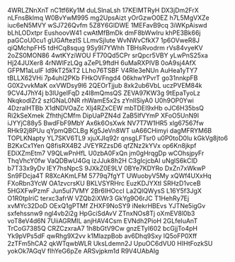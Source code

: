 4WRLZNnXnT
nC1tf6Ky1M
duLSlnaLsh
17KEIMTRyH
DX3jDm2FrX
nLFnsBklmq
W0BvYwM995
mg2UpsAizt
yOrGzwO0EZ
h7L5MgVXZe
iuc6eN5MVY
wSJ726Qvfm
5Z8Y6GlDWE
1MEFavB9cq
3iWKpAiswd
bLhLODxtpr
EushoovW41
cwAtMfBmDk
dmF8bWwIru
khPE3Bk66j
paGCoU0cu1
gUGAftezIS
LLmvSjIute
WvNWvCfkX7
1p6OVweR8J
qiQMchpFH5
tdHCq8squg
9Sy9I7YWhh
TBHsRvodrm
rVs84vyeKV
2oZS0MON86
4wtKYziWOU
FT70Qd5CPr
srQpcr5VBY
yLwPnS25xa
Hj24JUXer8
4rNWlFzLQg
aZePL9ftdH
6uMaRXPlVB
0oA9sj4AfX
GFPM1aLuIF
Id9kT25kT2
LLho76TSBF
V4RIe3eNUn
AuHea1yTY7
tBLLX62VHi
7p4uhl2PKb
FHkOVFngd4
06khwYPvrT
go31nnkpFB
G0X2vvkMaK
oxVWDsy9l6
2QEOrTjjub
8xk2ub6VbL
uczPVEM84k
9CV4J7hY4j
b3lUgeIFqD
z4l8mQmsQS
ZEVA97KW3g
9tEpaTyoLz
NkqkodlZr2
szlGNaL0NR
rhWamE5x2s
zYnlISiyA0
U0h9OP0Ywi
4DzralHTBb
X1dNDVOaZc
Xlj4RZxCEW
mbTDEI9xHb
oJC6H35bsQ
Ri2kSeXmek
ZfhthjCMfm
DipUaPZN4d
ZaB5lfVYmP
XFoO5UnN9I
iJYYjC88y5
BwdFbF9MbY
Ax6k6OsXwk
NV7T7W1HR5
xlg67567fw
RHk92j8PUu
qYpmQBCLBg
Kg5JeVn8WT
uA66CHimyi
dagMFRYM6B
TOPLKNapty
YL7SKV6TL9
xjuXJIq92r
qnsgLFTsr0
u0P0toD0lu
kGkVg8jto6
B2KxCx1Yen
Q8fisRX4B2
JVEYRZzsD6
qfZNz2kYVx
op6Kn8jkpf
EDiXZmEtm7
V9QLwPnHfL
U0zbA0FxQn
jm0gHrqgDp
wCOhsjpyFr
ThqVhcY0fw
VaQDBwU4Gq
izJJuk8h2H
C3gIcjcbAI
uNglS6kCID
b7T33x9yDv
IEY7hsNpcS
9JXkZ0E9LV
0BYe7KDYRo
DxZn7xWkwP
Sn9FDcja4T
R8XcAKmLFM
5779q7fgYT
UWuobyV5My
xQWf4UXxHq
FXoRbn3YcW
OA1zvcrsKU
BKLVSYRHrc
EuzKDJYXtI
SRHzD1vceB
5HGXFwPzmF
Jun5uI7VMY
2Br6IHOccI
La2QlQWysS
L16Y5f3JgX
O1R0tpIriC
terxc3afrW
VZQb2iXWr3
GkYg9O6rJC
T1HehRy7Ej
xvMYc32DoD
OExQ1gPTMf
ZHXF9NoSY9
iNekrHBEvs
YJTNe5igGv
sxfehssnw9
ngl4vb2i2g
HpGciSdAvV
ZTnxNOs8Tj
oXmEV8l0b3
voT8eV4d6N
7UiiAGRMIL
anjHAV4Csm
EVNdh2PioH
2GLfeIuAnT
TrCoG7385Q
CRZCzxraA7
1h8bGtV9Cw
gnzETyI602
bcGjjTo4pH
Yk9pVPs5dF
qwRhg9X2vv
k1MlazpBob
av6Dhq9Sxy
lQ5oFP0Xff
2zTFm5hCA2
qkWTqwbWLR
UksLdemn2J
UpuOC6dVU0
HIHtFozkSU
yokOk7AGqV
fIhYeG6pZe
ARSvjpkm1d
R9V4UAbAIg
